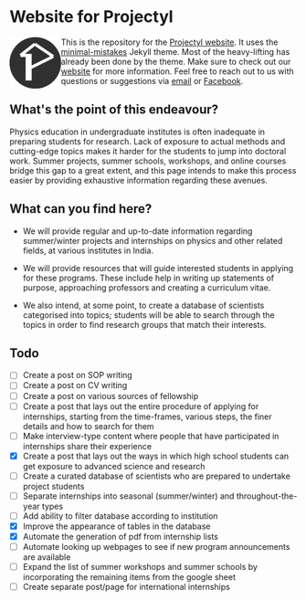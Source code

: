 
# Website for Projectyl

<img align="left" src="assets/images/logo.png" width="90">

This is the repository for the [Projectyl website](https://projectyl.github.io/). It uses the [minimal-mistakes](https://github.com/mmistakes/minimal-mistakes) Jekyll theme. Most of the heavy-lifting has already been done by the theme. Make sure to check out our [website](https://projectyl.github.io/) for more information. Feel free to reach out to us with questions or suggestions via [email](mailto:projectylindia@gmail.com) or [Facebook](https://www.facebook.com/projectyl.in).

## What's the point of this endeavour?

Physics education in undergraduate institutes is often inadequate in preparing students for research. Lack of exposure to actual methods and cutting-edge topics makes it harder for the students to jump into doctoral work. Summer projects, summer schools, workshops, and online courses bridge this gap to a great extent, and this page intends to make this process easier by providing exhaustive information regarding these avenues.

## What can you find here?

- We will provide regular and up-to-date information regarding summer/winter projects and internships on physics and other related fields, at various institutes in India.

- We will provide resources that will guide interested students in applying for these programs. These include help in writing up statements of purpose, approaching professors and creating a curriculum vitae.

- We also intend, at some point, to create a database of scientists categorised into topics; students will be able to search through the topics in order to find research groups that match their interests.

## Todo

- [ ] Create a post on SOP writing
- [ ] Create a post on CV writing
- [ ] Create a post on various sources of fellowship
- [ ] Create a post that lays out the entire procedure of applying for internships, starting from the time-frames, various steps, the finer details and how to search for them
- [ ] Make interview-type content where people that have participated in internships share their experience
- [x] Create a post that lays out the ways in which high school students can get exposure to advanced  science and research
- [ ] Create a curated database of scientists who are prepared to undertake project students
- [ ] Separate internships into seasonal (summer/winter) and throughout-the-year types
- [ ] Add ability to filter database according to institution
- [x] Improve the appearance of tables in the database
- [x] Automate the generation of pdf from internship lists
- [ ] Automate looking up webpages to see if new program announcements are available 
- [ ] Expand the list of summer workshops and summer schools by incorporating the remaining items from the google sheet
- [ ] Create separate post/page for international internships
